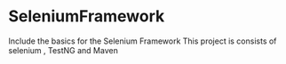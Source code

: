 # SeleniumFramework
Include the basics for the Selenium Framework
This project is consists of selenium , TestNG and Maven
